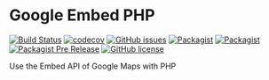 # Google Embed PHP

[![Build Status](https://travis-ci.org/Frolki1-Dev/google-embed-php.svg?branch=master)](https://travis-ci.org/Frolki1-Dev/google-embed-php)
[![codecov](https://codecov.io/gh/Frolki1-Dev/google-embed-php/branch/master/graph/badge.svg)](https://codecov.io/gh/Frolki1-Dev/google-embed-php)
[![GitHub issues](https://img.shields.io/github/issues/Frolki1-Dev/google-embed-php.svg)](https://github.com/Frolki1-Dev/google-embed-php/issues)
[![Packagist](https://img.shields.io/packagist/dt/https://github.com/Frolki1-Dev/google-embed-php.svg)](https://github.com/Frolki1-Dev/google-embed-php)
[![Packagist](https://img.shields.io/packagist/v/Frolki1-Dev/google-embed-php.svg)](https://github.com/Frolki1-Dev/google-embed-php)
[![Packagist Pre Release](https://img.shields.io/packagist/vpre/Frolki1-Dev/google-embed-php.svg)](https://github.com/Frolki1-Dev/google-embed-php)
[![GitHub license](https://img.shields.io/badge/license-MIT-blue.svg)](https://raw.githubusercontent.com/Frolki1-Dev/google-embed-php/master/LICENSE)

Use the Embed API of Google Maps with PHP
